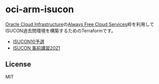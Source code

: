 # oci-arm-isucon

[Oracle Cloud Infrastructure](https://www.oracle.com/jp/cloud/)の[Always Free Cloud Services](https://www.oracle.com/jp/cloud/free/)枠を利用してISUCON過去問環境を構築するためのTerraformです。

* [ISUCON10予選](https://github.com/matsuu/oci-arm-isucon/tree/master/isucon10-qualify)
* [ISUCON 事前講習2021](https://github.com/matsuu/oci-arm-isucon/tree/master/isucon11-prior)

## License

MIT
